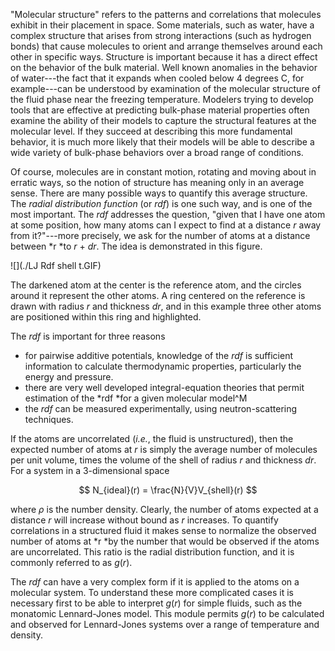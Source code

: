 

&quot;Molecular structure&quot; refers to the patterns and correlations that molecules exhibit in their placement in space. Some materials, such as water, have a complex structure that arises from strong interactions (such as hydrogen bonds) that cause molecules to orient and arrange themselves around each other in specific ways. Structure is important because it has a direct effect on the behavior of the bulk material. Well known anomalies in the behavior of water---the fact that it expands when cooled below 4 degrees C, for example---can be understood by examination of the molecular structure of the fluid phase near the freezing temperature.  Modelers trying to develop tools that are effective at predicting bulk-phase material properties often examine the ability of their models to capture the structural features at the molecular level.  If they succeed at describing this more fundamental behavior, it is much more likely that their models will be able to describe a wide variety of bulk-phase behaviors over a broad range of conditions.

Of course, molecules are in constant motion, rotating and moving about in erratic ways, so the notion of structure has meaning only in an average sense. There are many possible ways to quantify this average structure.  The *radial distribution function* (or *rdf*) is one such way, and is one of the most important.   The *rdf* addresses the question, &quot;given that I have one atom at some position, how many atoms can I expect to find at a distance *r* away from it?&quot;---more precisely, we ask for the number of atoms at a distance between *r *to *r* + *dr*.  The idea is demonstrated in this figure.



![](./LJ Rdf shell t.GIF)



The darkened atom at the center is the reference atom, and the circles around it represent the other atoms. A ring centered on the reference is drawn with radius *r* and thickness *dr*, and in this example three other atoms are positioned within this ring and highlighted.  

The *rdf* is important for three reasons


* for pairwise additive potentials, knowledge of the *rdf* is sufficient information to calculate thermodynamic properties, particularly the energy and pressure.
* there are very well developed integral-equation theories that permit estimation of the *rdf *for a given molecular model^M
* the *rdf* can be measured experimentally, using neutron-scattering techniques.

If the atoms are uncorrelated (*i.e.*, the fluid is unstructured), then the expected number of atoms at *r* is simply the average number of molecules per unit volume, times the volume of the shell of radius *r* and thickness *dr*.  For a system in a 3-dimensional space



$$
N_{ideal}(r) = \frac{N}{V}V_{shell}(r)
$$



where $\rho$ is the number density.  Clearly, the number of atoms expected at a distance *r* will increase without bound as *r* increases.  To quantify correlations in a structured fluid it makes sense to normalize the observed number of atoms at *r *by the number that would be observed if the atoms are uncorrelated.  This ratio is the radial distribution function, and it is commonly referred to as *g*(*r*).

The *rdf* can have a very complex form if it is applied to the atoms on a molecular system.  To understand these more complicated cases it is necessary first to be able to interpret *g*(*r*) for simple fluids, such as the monatomic Lennard-Jones model.  This module permits *g*(*r*) to be calculated and observed for Lennard-Jones systems over a range of temperature and density.